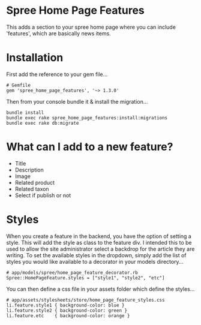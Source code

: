 Spree Home Page Features
========================

This adds a section to your spree home page where you can include 'features', which are basically news items. 


Installation
============

First add the reference to your gem file...

    # Gemfile
    gem 'spree_home_page_features', '~> 1.3.0'


Then from your console bundle it & install the migration...

    bundle install
    bundle exec rake spree_home_page_features:install:migrations
    bundle exec rake db:migrate


What can I add to a new feature?
======
+ Title
+ Description
+ Image
+ Related product
+ Related taxon
+ Select if publish or not

Styles
======

When you create a feature in the backend, you have the option of setting a style. This will add the style as class to the feature div. I intended this to be used to allow the site administrator select a backdrop for the article they are writing. To set the available styles in the dropdown, simply add the list of styles you would like available to a decorator in your models directory...

    # app/models/spree/home_page_feature_decorator.rb
    Spree::HomePageFeature.styles = ["style1", "style2", "etc"]

You can then define a css file in your assets folder which define the styles...

    # app/assets/stylesheets/store/home_page_feature_styles.css
    li.feature.style1 { background-color: blue }
    li.feature.style2 { background-color: green }
    li.feature.etc    { background-color: orange }